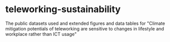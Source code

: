# teleworking-sustainability
The public datasets used and extended figures and data tables for "Climate mitigation potentials of teleworking are sensitive to changes in lifestyle and workplace rather than ICT usage"
